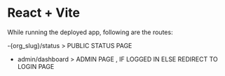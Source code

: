 # React + Vite

While running the deployed app, following are the routes:

-{org_slug}/status > PUBLIC STATUS PAGE
- admin/dashboard > ADMIN PAGE , IF LOGGED IN ELSE REDIRECT TO LOGIN PAGE
  
